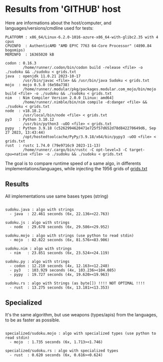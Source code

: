 # Results from 'GITHUB' host

Here are informations about the host/computer, and languages/versions/cmdline used for tests:
```
PLATFORM : x86_64/Linux-6.2.0-1016-azure-x86_64-with-glibc2.35 with 4 cpus
CPUINFO  : AuthenticAMD "AMD EPYC 7763 64-Core Processor" (4890.84 bogomips)
MEMINFO  : 16365020 kB

codon : 0.16.3
        /home/runner/.codon/bin/codon build -release <file> -o ./sudoku && ./sudoku < grids.txt
java  : openjdk 11.0.21 2023-10-17
        /usr/bin/javac <file> && /usr/bin/java Sudoku < grids.txt
mojo  : mojo 0.5.0 (6e50a738)
        /home/runner/.modular/pkg/packages.modular.com_mojo/bin/mojo build <file> -o ./sudoku && ./sudoku < grids.txt
nim   : Nim Compiler Version 2.0.0 [Linux: amd64]
        /home/runner/.nimble/bin/nim compile -d:danger <file> && ./sudoku < grids.txt
node  : v18.18.2
        /usr/local/bin/node <file> < grids.txt
py3   : Python 3.10.12
        /usr/bin/python3 -uOO <file> < grids.txt
pypy  : Python 3.9.18 (c5262994620471e725f57d652d78d842270649d6, Sep 27 2023, 13:43:44)
        /opt/hostedtoolcache/PyPy/3.9.18/x64/bin/pypy3 -uOO <file> < grids.txt
rust  : rustc 1.74.0 (79e9716c9 2023-11-13)
        /home/runner/.cargo/bin/rustc -C opt-level=3 -C target-cpu=native <file> -o ./sudoku && ./sudoku < grids.txt

```

The goal is to compare runtime speed of a same algo, in differents implementations/languages, while injecting the 1956 grids of [grids.txt](grids.txt)

## Results

All implementations use same bases types (string)

```

sudoku.java : algo with strings
  - java  : 22.461 seconds (6x, 22.136><22.763)

sudoku.js : algo with strings
  - node  : 29.678 seconds (6x, 29.586><29.952)

sudoku.mojo : algo with strings (use python to read stdin)
  - mojo  : 82.822 seconds (6x, 81.576><83.906)

sudoku.nim : algo with strings
  - nim   : 23.851 seconds (6x, 23.524><24.119)

sudoku.py : algo with strings
  - codon : 12.210 seconds (4x, 12.163><12.248)
  - py3   : 103.929 seconds (4x, 103.236><104.085)
  - pypy  : 19.727 seconds (4x, 19.620><19.963)

sudoku.rs : algo with Strings (as byte[]) !!!! NOT OPTIMAL !!!!
  - rust  : 13.275 seconds (6x, 13.181><13.353)

```

## Specialized

It's the same algorithm, but use weapons (types/apis) from the languages, to be as faster as possible.

```

specialized/sudoku.mojo : algo with specialized types (use python to read stdin)
  - mojo  : 1.735 seconds (6x, 1.713><1.746)

specialized/sudoku.rs : algo with specialized types
  - rust  : 0.620 seconds (6x, 0.616><0.624)

```


